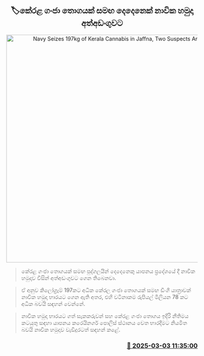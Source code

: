 <p align='center'><b><h2 align='center' title='Navy Seizes 197kg of Kerala Cannabis in Jaffna, Two Suspects Arrested'>🏷කේරළ ගංජා තොගයක් සමඟ ‍දෙදෙනෙක් නාවික හමුදා අත්අඩංගුවට</h2></b></p>
<p align='center'><img src='https://helakuru.sgp1.cdn.digitaloceanspaces.com/esana/images/lib/arrested2[1].jpg' width='600' alt='Navy Seizes 197kg of Kerala Cannabis in Jaffna, Two Suspects Arrested'></p>

> කේරළ ගංජා තොගයක් සමඟ පුද්ගලයින් ‍දෙදෙනෙකු යාපනය ප්‍රදේශයේ දී නාවික හමුදාව විසින් අත්අඩංගුවට ගෙන තිබෙනවා.

> ඒ අනුව කිලෝග්‍රෑම් 197කට අධික කේරල ගංජා තොගයක් සමඟ ඩිංගි යාත්‍රාවක් නාවික හමුදා භාරයට ගෙන ඇති අතර, එහි වටිනාකම රුපියල් මිලියන 78 කට අධික බවයි සඳහන් වෙන්නේ.

> නාවික හමුදා භාරයට ගත් සැකකරුවන් සහ කේරළ ගංජා තොගය ඉදිරි නීතිමය කටයුතු සඳහා යාපනය කරෙයිනගර් පොලිස් ස්ථානය වෙත භාරදීමට නියමිත බවයි නාවික හමුදාව වැඩිදුරටත් සඳහන් කළේ.



<h3 align='right'><a href='https://www.helakuru.lk/esana/p/107969/'>📅 2025-03-03 11:35:00</a></h3>

